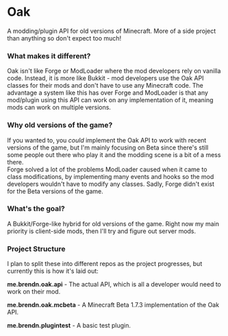 # Oak
A modding/plugin API for old versions of Minecraft.  More of a side project than anything so don't expect too much!

### What makes it different?

Oak isn't like Forge or ModLoader where the mod developers rely on vanilla code.  Instead, it is more like Bukkit - mod developers use the Oak API classes for their mods and don't have to use any Minecraft code.
The advantage a system like this has over Forge and ModLoader is that any mod/plugin using this API can work on any implementation of it, meaning mods can work on multiple versions.  

### Why old versions of the game?

If you wanted to, you *could* implement the Oak API to work with recent versions of the game, but I'm mainly focusing on Beta since there's still some people out there who play it and the modding scene is a bit of a mess there.  
Forge solved a lot of the problems ModLoader caused when it came to class modifications, by implementing many events and hooks so the mod developers wouldn't have to modify any classes.  Sadly, Forge didn't exist for the Beta versions of the game.

### What's the goal?
A Bukkit/Forge-like hybrid for old versions of the game.  Right now my main priority is client-side mods, then I'll try and figure out server mods.

### Project Structure

I plan to split these into different repos as the project progresses, but currently this is how it's laid out:

**me.brendn.oak.api** - The actual API, which is all a developer would need to work on their mod.

**me.brendn.oak.mcbeta** - A Minecraft Beta 1.7.3 implementation of the Oak API.

**me.brendn.plugintest** - A basic test plugin.
